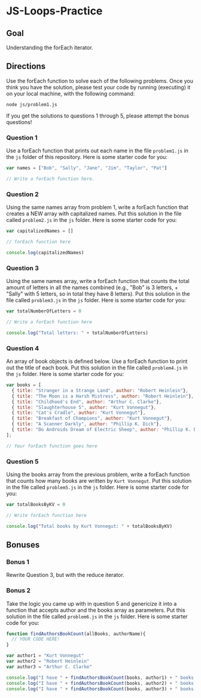 # JS-Loops-Practice

## Goal

Understanding the forEach iterator.

## Directions

Use the forEach function to solve each of the following problems. Once you think you have the solution, please test your code by running (executing) it on your local machine, with the following command:

```
node js/problem1.js
```

If you get the solutions to questions 1 through 5, please attempt the bonus questions!

### Question 1

Use a forEach function that prints out each name in the file `problem1.js` in the `js` folder of this repository. Here is some starter code for you:

```javascript
var names = ["Bob", "Sally", "Jane", "Jim", "Taylor", "Pat"]

// Write a forEach function here.
```

### Question 2

Using the same names array from problem 1, write a forEach function that creates a NEW array with capitalized names. Put this solution in the file called `problem2.js` in the `js` folder. Here is some starter code for you:

```javascript
var capitalizedNames = []

// forEach function here

console.log(capitalizedNames)
```


### Question 3

Using the same names array, write a forEach function that counts the total amount of letters in all the names combined (e.g., "Bob" is 3 letters, + "Sally" with 5 letters, so in total they have 8 letters). Put this solution in the file called `problem3.js` in the `js` folder. Here is some starter code for you:

```javascript
var totalNumberOfLetters = 0

// Write a forEach function here

console.log("Total letters: " + totalNumberOfLetters)
```

### Question 4

An array of book objects is defined below. Use a forEach function to print out the title of each book. Put this solution in the file called `problem4.js` in the `js` folder. Here is some starter code for you:

```javascript
var books = [
  { title: "Stranger in a Strange Land", author: "Robert Heinlein"},
  { title: "The Moon is a Harsh Mistress", author: "Robert Heinlein"},
  { title: "Childhood's End", author: "Arthur C. Clarke"},
  { title: "Slaughterhouse 5", author: "Kurt Vonnegut"},
  { title: "Cat's Cradle", author: "Kurt Vonnegut"},
  { title: "Breakfast of Champions", author: "Kurt Vonnegut"},
  { title: "A Scanner Darkly", author: "Phillip K. Dick"},
  { title: "Do Androids Dream of Electric Sheep", author: "Phillip K. Dick"}
];

// Your forEach function goes here
```

### Question 5

Using the books array from the previous problem, write a forEach function that counts how many books are written by `Kurt Vonnegut`. Put this solution in the file called `problem5.js` in the `js` folder. Here is some starter code for you:

```javascript
var totalBooksByKV = 0

// Write forEach function here

console.log("Total books by Kurt Vonnegut: " + totalBooksByKV)
```

## Bonuses

### Bonus 1

Rewrite Question 3, but with the reduce iterator.

### Bonus 2

Take the logic you came up with in question 5 and genericize it into a function that accepts author and the books array as parameters. Put this solution in the file called `problem6.js` in the `js` folder. Here is some starter code for you:

```javascript
function findAuthorsBookCount(allBooks, authorName){
  // YOUR CODE HERE!
}

var author1 = "Kurt Vonnegut"
var author2 = "Robert Heinlein"
var author3 = "Arthur C. Clarke"

console.log("I have " + findAuthorsBookCount(books, author1) + " books by " + author1 + " in my library.")
console.log("I have " + findAuthorsBookCount(books, author2) + " books by " + author2 + " in my library.")
console.log("I have " + findAuthorsBookCount(books, author3) + " books by " + author3 + " in my library.")
```
